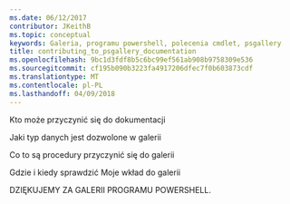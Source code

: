 ```yaml
---
ms.date: 06/12/2017
contributor: JKeithB
ms.topic: conceptual
keywords: Galeria, programu powershell, polecenia cmdlet, psgallery
title: contributing_to_psgallery_documentation
ms.openlocfilehash: 9bc1d3fdf8b5c6bc99ef561ab908b9758309e536
ms.sourcegitcommit: cf195b090b3223fa4917206dfec7f0b603873cdf
ms.translationtype: MT
ms.contentlocale: pl-PL
ms.lasthandoff: 04/09/2018
---
```

Kto może przyczynić się do dokumentacji

Jaki typ danych jest dozwolone w galerii

Co to są procedury przyczynić się do galerii

Gdzie i kiedy sprawdzić Moje wkład do galerii

DZIĘKUJEMY ZA GALERII PROGRAMU POWERSHELL.